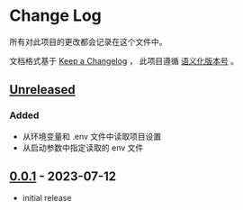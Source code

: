 # Change Log

所有对此项目的更改都会记录在这个文件中。

文档格式基于 [Keep a Changelog] ，
此项目遵循 [语义化版本号] 。

## [Unreleased]

### Added

- 从环境变量和 .env 文件中读取项目设置
- 从启动参数中指定读取的 env 文件

## [0.0.1] - 2023-07-12

- initial release

<!-- Links -->

[keep a changelog]: https://keepachangelog.com/en/1.0.0/
[语义化版本号]: https://semver.org/spec/v2.0.0.html

<!-- Versions -->

[unreleased]: https://github.com/Supper-Studio/trpg_app_backend/compare/v0.0.1...HEAD
[0.0.1]: https://github.com/Supper-Studio/trpg_app_backend/releases/tag/v0.0.1
